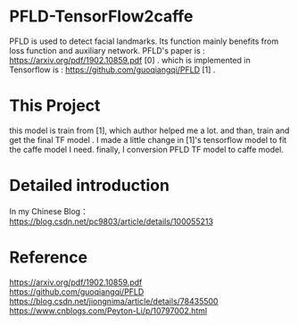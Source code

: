# PFLD-TensorFlow2caffe
PFLD is used to detect facial landmarks. Its function mainly benefits from loss function and auxiliary network. 
PFLD's paper is : https://arxiv.org/pdf/1902.10859.pdf [0] .
which is implemented in Tensorflow is : https://github.com/guoqiangqi/PFLD  [1] .

# This Project
this model is train from [1], which author helped me a lot. and than, train and get the final TF model . I made a little change in [1]'s tensorflow model to fit the caffe model I need. finally, I conversion PFLD TF model to caffe model. 

# Detailed introduction
In my Chinese Blog：https://blog.csdn.net/pc9803/article/details/100055213

# Reference
https://arxiv.org/pdf/1902.10859.pdf                                                                                    
https://github.com/guoqiangqi/PFLD                                                                                                              
https://blog.csdn.net/jiongnima/article/details/78435500                                                       
https://www.cnblogs.com/Peyton-Li/p/10797002.html                                                                                     
